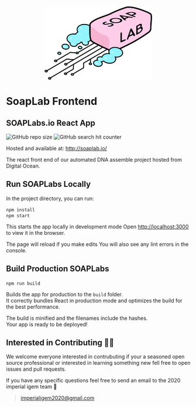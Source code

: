 <p align="center">
  <img src="https://github.com/Imperial-iGEM/igem_frontend/blob/master/public/ourlogo.png" height="200"/>
</p>

# SoapLab Frontend

## SOAPLabs.io React App

![GitHub repo size](https://img.shields.io/github/repo-size/Imperial-iGEM/igem_frontend)
![GitHub search hit counter](https://img.shields.io/github/search/Imperial-iGEM/igem_frontend/goto)

Hosted and available at:
http://soaplab.io/

The react front end of our automated DNA assemble project hosted from Digital Ocean.

## Run SOAPLabs Locally

In the project directory, you can run:
```
npm install
npm start
```

This starts the app locally in development mode
Open [http://localhost:3000](http://localhost:3000) to view it in the browser.

The page will reload if you make edits
You will also see any lint errors in the console.

## Build Production SOAPLabs

`npm run build`

Builds the app for production to the `build` folder.<br />
It correctly bundles React in production mode and optimizes the build for the best performance.

The build is minified and the filenames include the hashes.<br />
Your app is ready to be deployed!

## Interested in Contributing 🤔💡

We welcome everyone interested in contrubuting if your a seasoned open source professional or interested in learning something new fell free to open issues and pull requests.

If you have any specific questions feel free to send an email to the 2020 imperial igem team 🚀
> imperialigem2020@gmail.com
